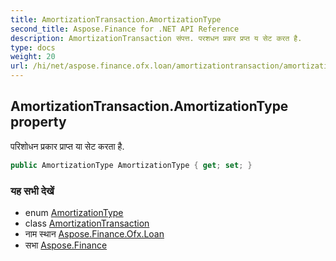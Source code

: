```yaml
---
title: AmortizationTransaction.AmortizationType
second_title: Aspose.Finance for .NET API Reference
description: AmortizationTransaction संपत्त. परशधन प्रकर प्रप्त य सेट करत है.
type: docs
weight: 20
url: /hi/net/aspose.finance.ofx.loan/amortizationtransaction/amortizationtype/
---
```

## AmortizationTransaction.AmortizationType property

परिशोधन प्रकार प्राप्त या सेट करता है.

```csharp
public AmortizationType AmortizationType { get; set; }
```

### यह सभी देखें

* enum [AmortizationType](../../amortizationtype/)
* class [AmortizationTransaction](../)
* नाम स्थान [Aspose.Finance.Ofx.Loan](../../amortizationtransaction/)
* सभा [Aspose.Finance](../../../)



